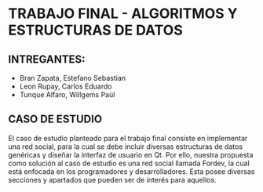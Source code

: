 # TRABAJO FINAL - ALGORITMOS Y ESTRUCTURAS DE DATOS

## INTREGANTES:
*  Bran Zapata, Estefano Sebastian
*  Leon Rupay, Carlos Eduardo
*  Tunque Alfaro, Willgems Paúl 

## CASO DE ESTUDIO

El caso de estudio planteado para el trabajo final consiste en implementar una red social, para la cual se debe incluir diversas estructuras de datos genéricas y diseñar la interfaz de usuario en Qt. Por ello, nuestra propuesta como solución al caso de estudio es una red social llamada Fordev, la cual está enfocada en los programadores y desarrolladores. Esta posee diversas secciones y apartados que pueden ser de interés para aquellos. 
